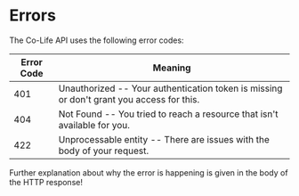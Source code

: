 # Errors

The Co-Life API uses the following error codes:


Error Code | Meaning
---------- | -------
401 | Unauthorized -- Your authentication token is missing or don't grant you access for this.
404 | Not Found -- You tried to reach a resource that isn't available for you.
422 | Unprocessable entity -- There are issues with the body of your request.

Further explanation about why the error is happening is given in the body of the HTTP response!
